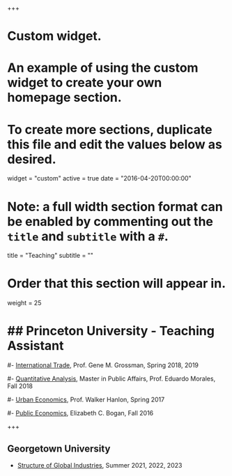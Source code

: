 +++
# Custom widget.
# An example of using the custom widget to create your own homepage section.
# To create more sections, duplicate this file and edit the values below as desired.
widget = "custom"
active = true
date = "2016-04-20T00:00:00"

# Note: a full width section format can be enabled by commenting out the `title` and `subtitle` with a `#`.
title = "Teaching"
subtitle = ""

# Order that this section will appear in.
weight = 25

# ## Princeton University - Teaching Assistant

#- [International Trade](https://registrar.princeton.edu/course-offerings/course-details?term=1194&courseid=001408), Prof. Gene M. Grossman, Spring 2018, 2019

#- [Quantitative Analysis](https://registrar.princeton.edu/course-offerings/course-details?term=1192&courseid=006818), Master in Public Affairs, Prof. Eduardo Morales, Fall 2018

#- [Urban Economics](https://registrar.princeton.edu/course-offerings/course-details?term=1174&courseid=013999), Prof. Walker Hanlon, Spring 2017 


#- [Public Economics](https://registrar.princeton.edu/course-offerings/course-details?term=1172&courseid=006760), Elizabeth C. Bogan, Fall 2016 

+++

## Georgetown University
- [Structure of Global Industries](https://gufaculty360.georgetown.edu/s/course-catalog/a1o1Q000003RermQAC/badm55002?id=0031Q00002GZdFNQA1), Summer 2021, 2022, 2023

